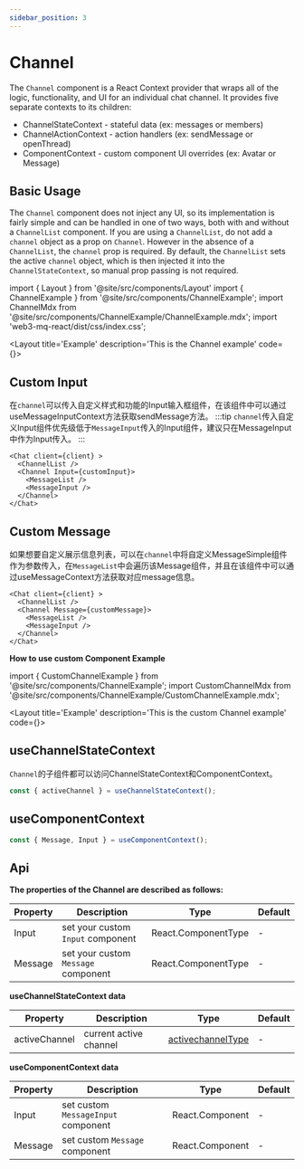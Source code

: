 ```yaml
---
sidebar_position: 3
---
```

# Channel

The `Channel` component is a React Context provider that wraps all of the logic, functionality, and UI for an individual chat channel. It provides five separate contexts to its children:

- ChannelStateContext - stateful data (ex: messages or members)
- ChannelActionContext - action handlers (ex: sendMessage or openThread)
- ComponentContext - custom component UI overrides (ex: Avatar or Message)

## Basic Usage

The `Channel` component does not inject any UI, so its implementation is fairly simple and can be handled in one of two ways, both with and without a `ChannelList` component. If you are using a `ChannelList`, do not add a `channel` object as a prop on `Channel`. However in the absence of a `ChannelList`, the `channel` prop is required. By default, the `ChannelList` sets the active `channel` object, which is then injected it into the `ChannelStateContext`, so manual prop passing is not required.

import { Layout } from '@site/src/components/Layout'
import { ChannelExample } from '@site/src/components/ChannelExample';
import ChannelMdx from '@site/src/components/ChannelExample/ChannelExample.mdx';
import 'web3-mq-react/dist/css/index.css';

<Layout
title='Example'
description='This is the Channel example'
code={<ChannelMdx />}>
<ChannelExample />
</Layout>


## Custom Input 
在`channel`可以传入自定义样式和功能的Input输入框组件，在该组件中可以通过useMessageInputContext方法获取sendMessage方法。
:::tip
  `channel`传入自定义Input组件优先级低于`MessageInput`传入的Input组件，建议只在MessageInput中作为Input传入。
:::
```tsx
<Chat client={client} >
  <ChannelList />
  <Channel Input={customInput}>
    <MessageList />
    <MessageInput />
  </Channel>
</Chat>
```
## Custom Message 
如果想要自定义展示信息列表，可以在`channel`中将自定义MessageSimple组件作为参数传入，在`MessageList`中会遍历该Message组件，并且在该组件中可以通过useMessageContext方法获取对应message信息。

```tsx
<Chat client={client} >
  <ChannelList />
  <Channel Message={customMessage}>
    <MessageList />
    <MessageInput />
  </Channel>
</Chat>
```

**How to use custom Component Example**

import { CustomChannelExample } from '@site/src/components/ChannelExample';
import CustomChannelMdx from '@site/src/components/ChannelExample/CustomChannelExample.mdx';

<Layout
title='Example'
description='This is the custom Channel example'
code={<CustomChannelMdx />}>
<CustomChannelExample />
</Layout>

## useChannelStateContext
`Channel`的子组件都可以访问ChannelStateContext和ComponentContext。
```ts
const { activeChannel } = useChannelStateContext();
```

## useComponentContext
```ts
const { Message, Input } = useComponentContext();
```

## Api

**The properties of the Channel are described as follows:**

| Property | Description                               | Type                                      | Default |
| -------- | ----------------------------------------- | ----------------------------------------- | ------- |
| Input    | set your custom `Input` component         | React.ComponentType                       |   -     |
| Message  | set your custom `Message` component       | React.ComponentType                       |   -     |

**useChannelStateContext data**

| Property      | Description               | Type                                                                  | Default |
| ------------- | ------------------------- | --------------------------------------------------------------------- | ------- |
| activeChannel | current active channel    | [activechannelType](/docs/Web3MQ-SDK/JS-SDK/types/#activechanneltype) |   -     |

**useComponentContext data**

| Property      | Description                            | Type              | Default |
| ------------- | -------------------------------------- | ----------------- | ------- |
| Input         | set custom `MessageInput` component    | React.Component   |   -     |
| Message       | set custom `Message` component         | React.Component   |   -     |